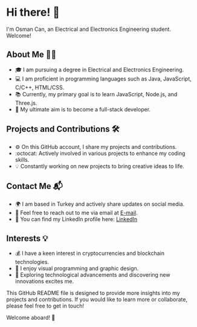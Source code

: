 # Hi there! :dolphin:
I'm Osman Can, an Electrical and Electronics Engineering student. Welcome!

## About Me :man_technologist:
- :mortar_board: I am pursuing a degree in Electrical and Electronics Engineering.
- :computer: I am proficient in programming languages such as Java, JavaScript, C/C++, HTML/CSS.
- :books: Currently, my primary goal is to learn JavaScript, Node.js, and Three.js.
- :rocket: My ultimate aim is to become a full-stack developer.

## Projects and Contributions :hammer_and_wrench:
- :gear: On this GitHub account, I share my projects and contributions.
- :octocat: Actively involved in various projects to enhance my coding skills.
- :bulb: Constantly working on new projects to bring creative ideas to life.

## Contact Me :mailbox_with_mail:
- :earth_africa: I am based in Turkey and actively share updates on social media.
- :email: Feel free to reach out to me via email at [E-mail](mailto:osmancangonen@hotmail.com).
- :briefcase: You can find my LinkedIn profile here: [LinkedIn](https://www.linkedin.com/in/osman-can-g%C3%B6nen-300339185/)

## Interests :bulb:
- :moneybag: I have a keen interest in cryptocurrencies and blockchain technologies.
- :art: I enjoy visual programming and graphic design.
- :telescope: Exploring technological advancements and discovering new innovations excites me.

This GitHub README file is designed to provide more insights into my projects and contributions. If you would like to learn more or collaborate, please feel free to get in touch!

Welcome aboard! :rocket:


